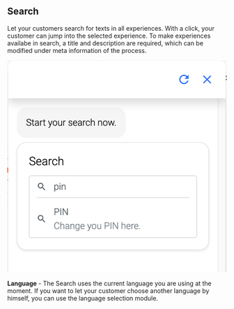 ## Search
Let your customers search for texts in all experiences. With a click, your customer can jump into the selected experience. To make experiences availabe in search, a title and description are required, which can be modified under meta information of the process.

![elastic_search_example_demo](elastic_search_example.png)

**Language** - The Search uses the current language you are using at the moment. If you want to let your customer choose another language by himself, you can use the language selection module.
